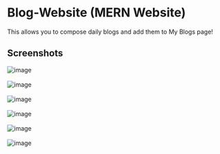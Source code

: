 # Blog-Website (MERN Website)
This allows you to compose daily blogs and add them to My Blogs page!

## Screenshots
![image](https://user-images.githubusercontent.com/81305824/146341992-48d0ae3e-8b48-4b61-aea6-5469aa303a2c.png)
<br>
<br>
![image](https://user-images.githubusercontent.com/81305824/146342194-4efa5388-9e85-4644-820e-113d8e5546c0.png)
<br>
<br>
![image](https://user-images.githubusercontent.com/81305824/146342267-1b53547e-48a7-4011-b9ab-d7ad88d0f0c8.png)
<br>
<br>
![image](https://user-images.githubusercontent.com/81305824/146342338-bfdedea5-f1d4-4e95-8a4d-b2f7c98f5b57.png)
<br>
<br>
![image](https://user-images.githubusercontent.com/81305824/146342412-497785fd-9ab4-4b05-b2e5-64ee73243827.png)
<br>
<br>
![image](https://user-images.githubusercontent.com/81305824/146342462-8e5a9efa-dcae-4a99-94fd-4c2293e75034.png)
